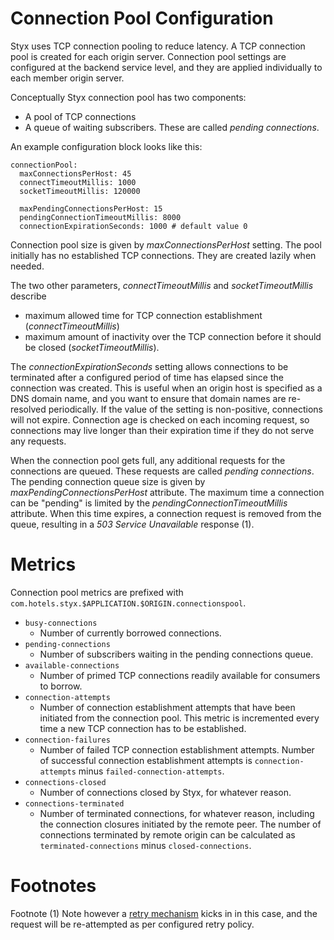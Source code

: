 # Connection Pool Configuration

Styx uses TCP connection pooling to reduce latency. A TCP connection pool
is created for each origin server. Connection pool settings are configured at 
the backend service level, and they are applied individually to each member 
origin server.

Conceptually Styx connection pool has two components: 
  * A pool of TCP connections
  * A queue of waiting subscribers. These are called *pending connections*.

An example configuration block looks like this:

    connectionPool:      
      maxConnectionsPerHost: 45
      connectTimeoutMillis: 1000
      socketTimeoutMillis: 120000
      
      maxPendingConnectionsPerHost: 15
      pendingConnectionTimeoutMillis: 8000
      connectionExpirationSeconds: 1000 # default value 0


Connection pool size is given by *maxConnectionsPerHost* setting. 
The pool initially has no established TCP connections. 
They are created lazily when needed.

The two other parameters, *connectTimeoutMillis* and *socketTimeoutMillis* describe
  * maximum allowed time for TCP connection establishment (*connectTimeoutMillis*)
  * maximum amount of inactivity over the TCP connection before it should be closed
    (*socketTimeoutMillis*).

The *connectionExpirationSeconds* setting allows connections to be terminated after a configured period of time has elapsed since the connection was created.
This is useful when an origin host is specified as a DNS domain name, and you want to ensure that domain names are re-resolved periodically.
If the value of the setting is non-positive, connections will not expire. 
Connection age is checked on each incoming request, so connections may live longer than their expiration time if they do not serve any requests.

When the connection pool gets full, any additional requests 
for the connections are queued. 
These requests are called *pending connections*. 
The pending connection queue size is given by *maxPendingConnectionsPerHost* attribute. 
The maximum time a connection can be "pending" is limited by the 
*pendingConnectionTimeoutMillis* attribute. When this time expires, a connection
request is removed from the queue, resulting in a *503 Service Unavailable* response (1).

# Metrics

Connection pool metrics are prefixed with `com.hotels.styx.$APPLICATION.$ORIGIN.connectionspool`.

 - `busy-connections` 
     - Number of currently borrowed connections.     
 - `pending-connections` 
     - Number of subscribers waiting in the pending connections queue.                                     
 - `available-connections` 
     - Number of primed TCP connections readily available for consumers to borrow.
 - `connection-attempts`
     - Number of connection establishment attempts that have been initiated from the
       connection pool. This metric is incremented every time a new TCP connection 
       has to be established.
 - `connection-failures`      
     - Number of failed TCP connection establishment attempts. Number of successful
      connection establishment attempts is `connection-attempts` minus `failed-connection-attempts`.        
 - `connections-closed`
     - Number of connections closed by Styx, for whatever reason.
 - `connections-terminated`
     - Number of terminated connections, for whatever reason, including the connection
       closures initiated by the remote peer. The number of connections terminated by
       remote origin can be calculated as `terminated-connections` minus `closed-connections`.
       
# Footnotes

Footnote (1) Note however a [retry mechanism](configure-health-checks.md) kicks in
in this case, and the request will be re-attempted as per configured retry policy.
